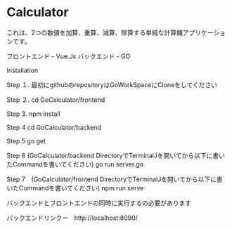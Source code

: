 # Calculator 

これは、2つの数値を加算、乗算、減算、除算する単純な計算機アプリケーションです。

フロントエンド - Vue.Js 
バックエンド - GO


Installation

Step １. 
最初にgithubのrepositoryはGoWorkSpaceにCloneをしてください 

Step ２.
cd GoCalculator/frontend

Step 3.
npm install

Step 4
cd GoCalculator/backend

Step 5
go get 

Step 6 (GoCalculator/backend DirectoryでTerminalJを開いてから以下に書いたCommandを書いてください)
go run server.go

Step 7　(GoCalculator/frontend DirectoryでTerminalJを開いてから以下に書いたCommandを書いてください)
npm run serve

バックエンドとフロントエンドの同時に実行するの必要があります

バックエンドリンクー　http://localhost:8090/
